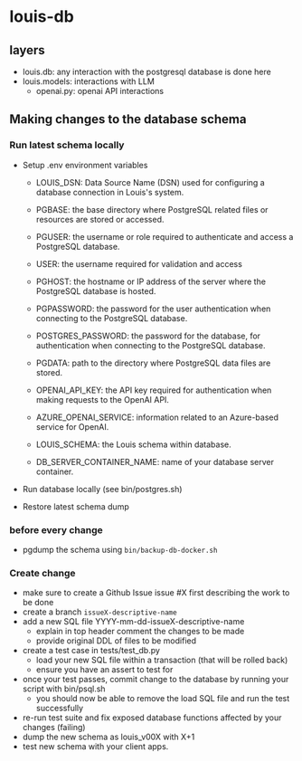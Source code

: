 # louis-db

## layers

* louis.db: any interaction with the postgresql database is done here
* louis.models: interactions with LLM
  * openai.py: openai API interactions

## Making changes to the database schema

### Run latest schema locally

* Setup .env environment variables
  * LOUIS_DSN: Data Source Name (DSN) used for configuring a database connection in Louis's system.

  * PGBASE: the base directory where PostgreSQL related files or resources are stored or accessed.

  * PGUSER: the username or role required to authenticate and access a PostgreSQL database.

  * USER: the username required for validation and access

  * PGHOST: the hostname or IP address of the server where the PostgreSQL database is hosted.

  * PGPASSWORD: the password for the user authentication when connecting to the PostgreSQL database.

  * POSTGRES_PASSWORD: the password for the database, for authentication when connecting to the PostgreSQL database.

  * PGDATA: path to the directory where PostgreSQL data files are stored.

  * OPENAI_API_KEY: the API key required for authentication when making requests to the OpenAI API.

  * AZURE_OPENAI_SERVICE: information related to an Azure-based service for OpenAI.

  * LOUIS_SCHEMA: the Louis schema within database.

  * DB_SERVER_CONTAINER_NAME: name of your database server container.

* Run database locally (see bin/postgres.sh)
* Restore latest schema dump

### before every change

* pgdump the schema using ```bin/backup-db-docker.sh```

### Create change

* make sure to create a Github Issue issue #X first describing the work to be done
* create a branch ```issueX-descriptive-name```
* add a new SQL file YYYY-mm-dd-issueX-descriptive-name
  * explain in top header comment the changes to be made
  * provide original DDL of files to be modified
* create a test case in tests/test_db.py
  * load your new SQL file within a transaction (that will be rolled back)
  * ensure you have an assert to test for
* once your test passes, commit change to the database by running your script with bin/psql.sh
  * you should now be able to remove the load SQL file and run the test successfully
* re-run test suite and fix exposed database functions affected by your changes (failing)
* dump the new schema as louis_v00X with X+1
* test new schema with your client apps.
